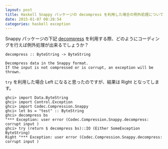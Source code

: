 ```yaml
---
layout: post
title: Haskell Snappy パッケージの decompress を利用した場合の例外処理について
date: 2015-01-07 08:28:54
categories: haskell exception
---
```

<p>Snappy パッケージの下記 <a href="https://hackage.haskell.org/package/snappy-0.2.0.2/docs/src/Codec-Compression-Snappy-Lazy.html" rel="nofollow">decompress</a> を利用する際、どのようにコーディングを行えば例外処理が出来るでしょうか？</p>

<pre><code>decompress :: ByteString -&gt; ByteString

Decompress data in the Snappy format.
If the input is not compressed or is corrupt, an exception will be thrown.
</code></pre>

<p><code>try</code> を利用した場合 Left になると思ったのですが、結果は Right となってします。</p>

<pre><code>ghci&gt; import Data.ByteString
ghci&gt; import Control.Exception
ghci&gt; import Codec.Compression.Snappy
ghci&gt; let bs = "test" :: ByteString
ghci&gt; decompress bs
"*** Exception: user error (Codec.Compression.Snappy.decompress: corrupt input )
ghci&gt; try (return $ decompress bs)::IO (Either SomeException ByteString)
Right "*** Exception: user error (Codec.Compression.Snappy.decompress: corrupt input )
</code></pre>
